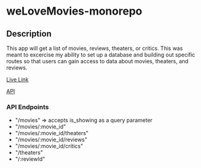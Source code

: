 # weLoveMovies-monorepo

## Description
This app will get a list of movies, reviews, theaters, or critics. This was meant to excercise my ability to set up a database and building out specific routes so that users can gain access to data about movies, theaters, and reviews.

[Live Link](https://we-love-movies--client.herokuapp.com)  

[API](https://radiant-fjord-48175.herokuapp.com/movies)

### API Endpoints
- "/movies" => accepts is_showing as a query parameter
- "/movies/:movie_id"
- "/movies/:movie_id/theaters"
- "/movies/:movie_id/reviews"
- "/movies/:movie_id/critics"
- "/theaters"
- "/:reviewId"
